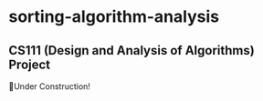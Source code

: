 # sorting-algorithm-analysis

## CS111 (Design and Analysis of Algorithms) Project

🚧Under Construction!
